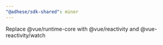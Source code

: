 ```yaml
---
"@adhese/sdk-shared": minor
---
```


Replace @vue/runtime-core with @vue/reactivity and @vue-reactivity/watch
